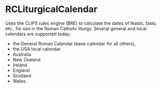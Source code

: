 RCLiturgicalCalendar
====================
Uses the CLIPS rules engine (BRE) to calculate the dates of feasts, fasts, etc., for use in the Roman Catholic liturgy.
Several general and local calendars are supported today: 
 - the General Roman Calandar (base calendar for all others), 
 - the USA local calendar
 - Australia
 - New Zealand
 - Ireland
 - England
 - Scotland
 - Wales.
